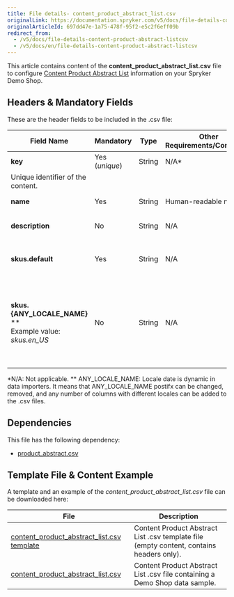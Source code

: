 ```yaml
---
title: File details- content_product_abstract_list.csv
originalLink: https://documentation.spryker.com/v5/docs/file-details-content-product-abstract-listcsv
originalArticleId: 697dd47e-1a75-478f-95f2-e5c2f6eff09b
redirect_from:
  - /v5/docs/file-details-content-product-abstract-listcsv
  - /v5/docs/en/file-details-content-product-abstract-listcsv
---
```


This article contains content of the **content_product_abstract_list.csv** file to configure [Content Product Abstract List](/docs/scos/user/features/{{page.version}}/cms/content-items/content-items-feature-overview.html#content-item) information on your Spryker Demo Shop.

## Headers & Mandatory Fields 
These are the header fields to be included in the .csv file:

| Field Name | Mandatory | Type | Other Requirements/Comments | Description |
| --- | --- | --- | --- | --- |
| **key** | Yes (*unique*) | String |N/A* | 	
Unique identifier of the content. |
| **name** | Yes | String |Human-readable name. | Name of the content. |
| **description** | No | String |N/A | Description of the content. |
| **skus.default** | Yes | String |N/A | Default list of product abstract SKUs. |
| **skus.{ANY_LOCALE_NAME}** **<br>Example value: *skus.en_US* | No | String | N/A |List of product abstract SKUs, translated into the specified locale (US for our example). | 
*N/A: Not applicable.
** ANY_LOCALE_NAME: Locale date is dynamic in data importers. It means that ANY_LOCALE_NAME postifx can be changed, removed, and any number of columns with different locales can be added to the .csv files.

## Dependencies

This file has the following dependency:
*    [product_abstract.csv](/docs/scos/dev/data-import/{{page.version}}/data-import-categories/catalog-setup/products/file-details-product-abstract.csv.html) 

## Template File & Content Example
A template and an example of the *content_product_abstract_list.csv*  file can be downloaded here:

| File | Description |
| --- | --- |
| [content_product_abstract_list.csv template](https://spryker.s3.eu-central-1.amazonaws.com/docs/Developer+Guide/Back-End/Data+Manipulation/Data+Ingestion/Data+Import/Data+Import+Categories/Content+Management/Template+content_product_abstract_list.csv) | Content Product Abstract List .csv template file (empty content, contains headers only). |
| [content_product_abstract_list.csv](https://spryker.s3.eu-central-1.amazonaws.com/docs/Developer+Guide/Back-End/Data+Manipulation/Data+Ingestion/Data+Import/Data+Import+Categories/Content+Management/content_product_abstract_list.csv) | Content Product Abstract List .csv file containing a Demo Shop data sample. |
